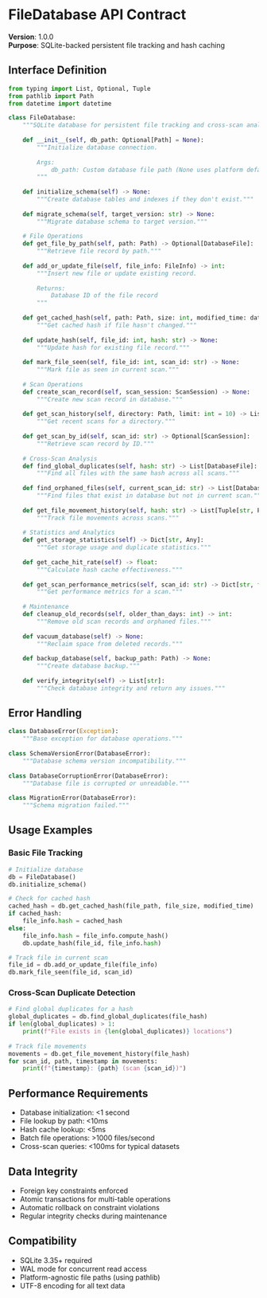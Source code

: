 # FileDatabase API Contract

**Version**: 1.0.0  
**Purpose**: SQLite-backed persistent file tracking and hash caching

## Interface Definition

```python
from typing import List, Optional, Tuple
from pathlib import Path
from datetime import datetime

class FileDatabase:
    """SQLite database for persistent file tracking and cross-scan analysis."""
    
    def __init__(self, db_path: Optional[Path] = None):
        """Initialize database connection.
        
        Args:
            db_path: Custom database file path (None uses platform default)
        """
        
    def initialize_schema(self) -> None:
        """Create database tables and indexes if they don't exist."""
        
    def migrate_schema(self, target_version: str) -> None:
        """Migrate database schema to target version."""
        
    # File Operations
    def get_file_by_path(self, path: Path) -> Optional[DatabaseFile]:
        """Retrieve file record by path."""
        
    def add_or_update_file(self, file_info: FileInfo) -> int:
        """Insert new file or update existing record.
        
        Returns:
            Database ID of the file record
        """
        
    def get_cached_hash(self, path: Path, size: int, modified_time: datetime) -> Optional[str]:
        """Get cached hash if file hasn't changed."""
        
    def update_hash(self, file_id: int, hash: str) -> None:
        """Update hash for existing file record."""
        
    def mark_file_seen(self, file_id: int, scan_id: str) -> None:
        """Mark file as seen in current scan."""
        
    # Scan Operations
    def create_scan_record(self, scan_session: ScanSession) -> None:
        """Create new scan record in database."""
        
    def get_scan_history(self, directory: Path, limit: int = 10) -> List[ScanSession]:
        """Get recent scans for a directory."""
        
    def get_scan_by_id(self, scan_id: str) -> Optional[ScanSession]:
        """Retrieve scan record by ID."""
        
    # Cross-Scan Analysis
    def find_global_duplicates(self, hash: str) -> List[DatabaseFile]:
        """Find all files with the same hash across all scans."""
        
    def find_orphaned_files(self, current_scan_id: str) -> List[DatabaseFile]:
        """Find files that exist in database but not in current scan."""
        
    def get_file_movement_history(self, hash: str) -> List[Tuple[str, Path, datetime]]:
        """Track file movements across scans."""
        
    # Statistics and Analytics
    def get_storage_statistics(self) -> Dict[str, Any]:
        """Get storage usage and duplicate statistics."""
        
    def get_cache_hit_rate(self) -> float:
        """Calculate hash cache effectiveness."""
        
    def get_scan_performance_metrics(self, scan_id: str) -> Dict[str, float]:
        """Get performance metrics for a scan."""
        
    # Maintenance
    def cleanup_old_records(self, older_than_days: int) -> int:
        """Remove old scan records and orphaned files."""
        
    def vacuum_database(self) -> None:
        """Reclaim space from deleted records."""
        
    def backup_database(self, backup_path: Path) -> None:
        """Create database backup."""
        
    def verify_integrity(self) -> List[str]:
        """Check database integrity and return any issues."""
```

## Error Handling

```python
class DatabaseError(Exception):
    """Base exception for database operations."""
    
class SchemaVersionError(DatabaseError):
    """Database schema version incompatibility."""
    
class DatabaseCorruptionError(DatabaseError):
    """Database file is corrupted or unreadable."""
    
class MigrationError(DatabaseError):
    """Schema migration failed."""
```

## Usage Examples

### Basic File Tracking

```python
# Initialize database
db = FileDatabase()
db.initialize_schema()

# Check for cached hash
cached_hash = db.get_cached_hash(file_path, file_size, modified_time)
if cached_hash:
    file_info.hash = cached_hash
else:
    file_info.hash = file_info.compute_hash()
    db.update_hash(file_id, file_info.hash)

# Track file in current scan
file_id = db.add_or_update_file(file_info)
db.mark_file_seen(file_id, scan_id)
```

### Cross-Scan Duplicate Detection

```python
# Find global duplicates for a hash
global_duplicates = db.find_global_duplicates(file_hash)
if len(global_duplicates) > 1:
    print(f"File exists in {len(global_duplicates)} locations")
    
# Track file movements
movements = db.get_file_movement_history(file_hash)
for scan_id, path, timestamp in movements:
    print(f"{timestamp}: {path} (scan {scan_id})")
```

## Performance Requirements

- Database initialization: <1 second
- File lookup by path: <10ms
- Hash cache lookup: <5ms
- Batch file operations: >1000 files/second
- Cross-scan queries: <100ms for typical datasets

## Data Integrity

- Foreign key constraints enforced
- Atomic transactions for multi-table operations
- Automatic rollback on constraint violations
- Regular integrity checks during maintenance

## Compatibility

- SQLite 3.35+ required
- WAL mode for concurrent read access
- Platform-agnostic file paths (using pathlib)
- UTF-8 encoding for all text data